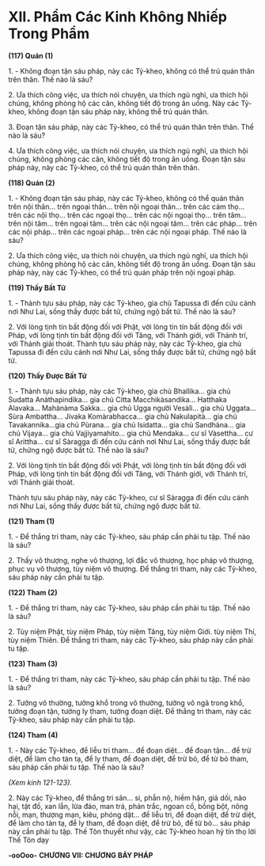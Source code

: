 # XII. Phẩm Các Kinh Không Nhiếp Trong Phẩm

**(117) Quán (1)**

<!--pg-->
1\. - Không đoạn tận sáu pháp, này các Tỷ-kheo, không có thể trú quán thân trên thân. Thế nào là sáu?

<!--pg-->
2\. Ưa thích công việc, ưa thích nói chuyện, ưa thích ngủ nghỉ, ưa thích hội chúng, không phòng hộ các
căn, không tiết độ trong ăn uống. Này các Tỷ-kheo, không đoạn tận sáu pháp này, không thể trú quán
thân.

<!--pg-->
3\. Ðoạn tận sáu pháp, này các Tỷ-kheo, có thể trú quán thân trên thân. Thế nào là sáu?

<!--pg-->
4\. Ưa thích công việc, ưa thích nói chuyện, ưa thích ngủ nghỉ, ưa thích hội chúng, không phòng các căn,
không tiết độ trong ăn uống. Ðoạn tận sáu pháp này, này các Tỷ-kheo, có thể trú quán thân trên thân.

**(118) Quán (2)**

<!--pg-->
1\. - Không đoạn tận sáu pháp, này các Tỷ-kheo, không có thể quán thân trên nội thân... trên ngoại thân...
trên nội ngoại thân... trên các cảm thọ... trên các nội thọ... trên các ngoại thọ... trên các nội ngoại thọ...
trên tâm... trên nội tâm... trên ngoại tâm... trên các nội ngoại tâm... trên các pháp... trên các nội pháp...
trên các ngoại pháp... trên các nội ngoại pháp. Thế nào là sáu?

<!--pg-->
2\. Ưa thích công việc, ưa thích nói chuyện, ưa thích ngủ nghỉ, ưa thích hội chúng, không phòng hộ các
căn, không tiết độ trong ăn uống. Ðoạn tận sáu pháp này, này các Tỷ-kheo, có thể trú quán pháp trên nội
ngoại pháp.

**(119) Thấy Bất Tử**

<!--pg-->
1\. - Thành tựu sáu pháp, này các Tỷ-kheo, gia chủ Tapussa đi đến cứu cánh nơi Như Lai, sống thấy được
bất tử, chứng ngộ bất tử. Thế nào là sáu?

<!--pg-->
2\. Với lòng tịnh tín bất động đối với Phật, vời lòng tin tín bất động đối với Pháp, với lòng tịnh tín bất
động đối với Tăng, với Thánh giới, với Thánh trí, với Thánh giải thoát.
Thành tựu sáu pháp này, này các Tỷ-kheo, gia chủ Tapussa đi đến cứu cánh nơi Như Lai, sống thấy
được bất tử, chứng ngộ bất tử.

**(120) Thấy Ðược Bất Tử**

<!--pg-->
1\. - Thành tựu sáu pháp, này các Tỷ-kheo, gia chủ Bhallika... gia chủ Sudatta Anàthapindika... gia chủ
Citta Macchikàsandika... Hatthaka Alavaka... Mahànàma Sakka... gia chủ Ugga người Vesàlì... gia chủ
Uggata... Sùra Ambattha... Jivaka Komàrabhacca... gia chủ Nakulapità... gia chủ Tavakannika...gia chủ
Pùrana... gia chủ Isidatta... gia chủ Sandhàna... gia chủ Vijaya... gia chủ Vajjiyamahito... gia chủ
Mendaka... cư sĩ Vàsettha... cư sĩ Arittha... cư sĩ Sàragga đi đến cứu cánh nơi Như Lai, sống thấy được
bất tử, chứng ngộ được bất tử. Thế nào là sáu?

<!--pg-->
2\. Với lòng tịnh tín bất động đối với Phật, với lòng tịnh tín bất động đối với Pháp, với lòng tịnh tín bất
động đối với Tăng, với Thánh giới, với Thánh trí, với Thánh giải thoát.

Thành tựu sáu pháp này, này các Tỷ-kheo, cư sĩ Sàragga đi đến cứu cánh nơi Như Lai, sống thấy được
bất tử, chứng ngộ được bất tử.

**(121) Tham (1)**

<!--pg-->
1\. - Ðể thắng tri tham, này các Tỷ-kheo, sáu pháp cần phải tu tập. Thế nào là sáu?

<!--pg-->
2\. Thấy vô thượng, nghe vô thượng, lợi đắc vô thượng, học pháp vô thượng, phục vụ vô thượng, tùy
niệm vô thượng. Ðể thắng tri tham, này các Tỷ-kheo, sáu pháp này cần phải tu tập.

**(122) Tham (2)**

<!--pg-->
1\. - Ðể thắng tri tham, này các Tỷ-kheo, sáu pháp cần phải tu tập. Thế nào là sáu?

<!--pg-->
2\. Tùy niệm Phật, tùy niệm Pháp, tùy niệm Tăng, tùy niệm Giới. tùy niệm Thí, tùy niệm Thiên. Ðể
thắng tri tham, này các Tỷ-kheo, sáu pháp này cần phải tu tập.

**(123) Tham (3)**

<!--pg-->
1\. - Ðể thắng tri tham, này các Tỷ-kheo, sáu pháp cần phải tu tập. Thế nào là sáu?

<!--pg-->
2\. Tưởng vô thường, tưởng khổ trong vô thường, tưởng vô ngã trong khổ, tưởng đoạn tận, tưởng ly
tham, tưởng đoạn diệt. Ðể thắng tri tham, này các Tỷ-kheo, sáu pháp này cần phải tu tập.

**(124) Tham (4)**

<!--pg-->
1\. - Này các Tỷ-kheo, để liễu tri tham... để đoạn diệt... để đoạn tận... để trừ diệt, để làm cho tàn tạ, để ly
tham, để đoạn diệt, để trừ bỏ, để từ bỏ tham, sáu pháp cần phải tu tập. Thế nào là sáu?

_(Xem kinh 121-123)._

<!--pg-->
2\. Này các Tỷ-kheo, để thắng tri sân... si, phẫn nộ, hiềm hận, giả dối, não hại, tật đố, xan lẫn, lừa đảo,
man trá, phản trắc, ngoan cố, bồng bột, nông nỗi, mạn, thượng mạn, kiêu, phóng dật... để liễu tri, để
đoạn diệt, để trừ diệt, để làm cho tàn tạ, để ly tham, để đoạn diệt, để trừ bỏ, để từ bỏ... sáu pháp này cần
phải tu tập.
Thế Tôn thuyết như vậy, các Tỷ-kheo hoan hỷ tín thọ lời Thế Tôn dạy

**-ooOoo-**
**CHƯƠNG VII: CHƯƠNG BẢY PHÁP**

